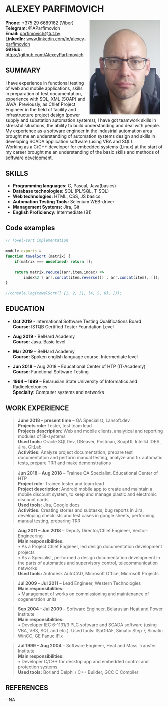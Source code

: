 # ALEXEY PARFIMOVICH	

<img src="./img/cv_photo.png" height="300" hspace="10" alt="" align="right">  

**Phone:**    +375 29 6689162 (Viber)  
**Telegram:**   @AParfimovich  
**Email:**    parfimovich@tut.by  
**LinkedIn:**   www.linkedin.com/in/alexey-parfimovich  
**GitHub:**   https://github.com/AlexeyParfimovich  

## SUMMARY
I have experience in functional testing of web and mobile applications, skills in preparation of test documentation, experience with SQL, XML (SOAP) and JAVA. 
Previously, as Chief Project Engineer in the field of facility and infrastructure project design (power supply and substation automation systems), I have got teamwork skills in stressful situations, the ability to build understanding and deal with people.  
My experience as a software engineer in the industrial automation area brought me an understanding of automation systems design and skills in developing SCADA application software (using VBA and SQL).  
Working as a C/C++ developer for embedded systems (Linux) at the start of my career brought me an understanding of the basic skills and methods of software development.      


## SKILLS  

- **Programming languages:**	C, Pascal, Java(basics)     
- **Database technologies:**	SQL (PL/SQL, T-SQL)
- **Web technologies:**	HTML, CSS, JS basics
- **Automation Testing Tools:**	Selenium WEB-driver
- **Management Systems:**	Jira, Git
- **English Proficiency:**	Intermediate (B1)

## Code examples  
```javascript
// Towel-sort implementation

module.exports = 
function towelSort (matrix) {
    if(matrix === undefined) return [];

    return matrix.reduce((arr,item,index) => 
        index%2 ? arr.concat(item.reverse()) : arr.concat(item), []);
}

//console.log(towelSort([ [1, 2, 3], [4, 5, 6], ]));
```

## EDUCATION  
 
- **Oct 2019** - International Software Testing Qualifications Board  
**Course:** ISTQB Certified Tester Foundation Level  

- **Aug 2019** - BelHard Academy  
**Course:** Java. Basic level

- **Mar 2019** – BelHard Academy  
**Course:** Spoken english language course. Intermediate level

- **Jun 2018** – Aug 2018 – Educational Center of HTP (IT-Academy)  
**Course:** Functional Software Testing

- **1994 – 1999** – Belarusian State University of Informatics and Radioelectronics  
**Specialty:** Computer systems and networks  


## WORK EXPERIENCE  

> **June 2018 – present time** – QA Specialist, Lansoft.dev  
**Projects role:** Tester, test team lead  
**Projects description:** Web and mobile clients, analytical and reporting modules of BI-systems  
**Used tools:** Oracle SQLDev, DBeaver, Postman, SoapUI, IntelliJ IDEA, Jira, GitLab  
**Activities:** Analyze project documentation, prepare test documentation and perform manual testing, analyze and fix automatic tests, prepare TRR and make demonstrations  

> **Jun 2018 – Aug 2018** – Trainee QA Specialist, Educational Center of HTP  
**Project role:** Trainee tester and team lead  
**Project description:** Android mobile app to create and maintain a mobile discount system, to keep and manage plastic and electronic discount cards  
**Used tools:** Jira, Google docs  
**Activities:** Creating stories and subtasks, bug reports in Jira, developing checklists and test cases in google sheets, performing manual testing, preparing TRR  

> **Aug 2011 – Jun 2018** – Deputy Director/Chief Engineer, Vector-Engineering  
**Main responsibilities:**  
•	As a Project Chief Engineer, led design documentation development projects  
•	As a Specialist, performed a design documentation development in the parts of automatics and supervisory control, telecommunication networks  
**Used tools:** Autodesk AutoCAD, Microsoft Office, Microsoft Projects  

> **Jul 2009 – Jul 2011** – Lead Engineer, Western Technologies  
**Main responsibilities:**  
•	Management of works on commissioning and maintenance of cogeneration units  

> **Sep 2004 – Jul 2009** – Software Engineer, Belarusian Heat and Power Institute  
**Main responsibilities:**  
•	Developer IEC 6-1131/3 PLC software and SCADA software (using VBA, VBS, SQL and etc.).
Used tools: ISaGRAF, Simatic Step 7, Simatic WinCC, GE Fanuc iFix  

> **Jul 1999 – Aug 2004** – Software Engineer, Heat and Mass Transfer Institute  
**Main responsibilities:**  
•	Developer C/C++ for desktop app and embedded control and protection systems  
**Used tools:** Borland Delphi / C++ Builder, GCC C Compiler  

## REFERENCES  

\- NA